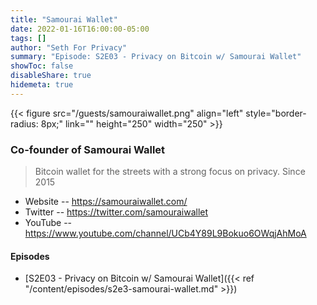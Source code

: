 ```yaml
---
title: "Samourai Wallet"
date: 2022-01-16T16:00:00-05:00
tags: []
author: "Seth For Privacy"
summary: "Episode: S2E03 - Privacy on Bitcoin w/ Samourai Wallet"
showToc: false
disableShare: true
hidemeta: true
---
```


{{< figure src="/guests/samouraiwallet.png" align="left" style="border-radius: 8px;" link="" height="250" width="250" >}}

### Co-founder of Samourai Wallet

> Bitcoin wallet for the streets with a strong focus on privacy. Since 2015

- Website -- https://samouraiwallet.com/
- Twitter -- https://twitter.com/samouraiwallet
- YouTube -- https://www.youtube.com/channel/UCb4Y89L9Bokuo6OWqjAhMoA

#### Episodes

- [S2E03 - Privacy on Bitcoin w/ Samourai Wallet]({{< ref "/content/episodes/s2e3-samourai-wallet.md" >}})
